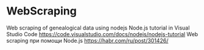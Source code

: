 # WebScraping
Web scraping of genealogical data using nodejs
Node.js tutorial in Visual Studio Code https://code.visualstudio.com/docs/nodejs/nodejs-tutorial
Web scraping при помощи Node.js https://habr.com/ru/post/301426/